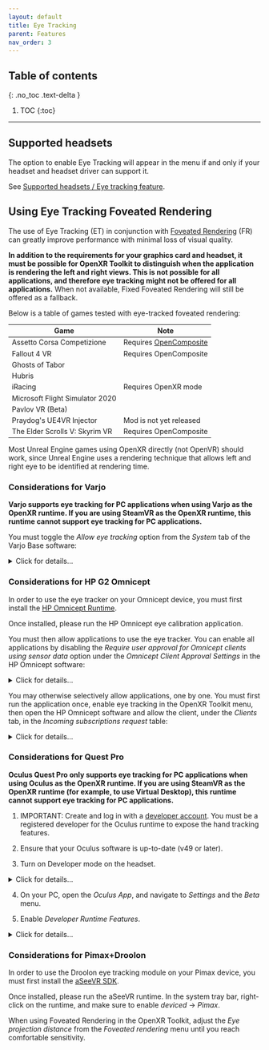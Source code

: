 ```yaml
---
layout: default
title: Eye Tracking
parent: Features
nav_order: 3
---
```


## Table of contents
{: .no_toc .text-delta }

1. TOC
{:toc}

---

## Supported headsets

The option to enable Eye Tracking will appear in the menu if and only if your headset and headset driver can support it.

See [Supported headsets / Eye tracking feature](index#eye-tracking-feature).

## Using Eye Tracking Foveated Rendering

The use of Eye Tracking (ET) in conjunction with [Foveated Rendering](fr) (FR) can greatly improve performance with minimal loss of visual quality.

**In addition to the requirements for your graphics card and headset, it must be possible for OpenXR Toolkit to distinguish when the application is rendering the left and right views. This is not possible for all applications, and therefore eye tracking might not be offered for all applications.** When not available, Fixed Foveated Rendering will still be offered as a fallback.

Below is a table of games tested with eye-tracked foveated rendering:

| Game | Note |
| --- | --- |
| Assetto Corsa Competizione | Requires [OpenComposite](opencomposite) |
| Fallout 4 VR | Requires OpenComposite |
| Ghosts of Tabor | |
| Hubris | |
| iRacing | Requires OpenXR mode |
| Microsoft Flight Simulator 2020 | |
| Pavlov VR (Beta) | |
| Praydog's UE4VR Injector | Mod is not yet released |
| The Elder Scrolls V: Skyrim VR | Requires OpenComposite |

Most Unreal Engine games using OpenXR directly (not OpenVR) should work, since Unreal Engine uses a rendering technique that allows left and right eye to be identified at rendering time.

### Considerations for Varjo

**Varjo supports eye tracking for PC applications when using Varjo as the OpenXR runtime. If you are using SteamVR as the OpenXR runtime, this runtime cannot support eye tracking for PC applications.**

You must toggle the _Allow eye tracking_ option from the _System_ tab of the Varjo Base software:

<details>
  <summary>Click for details...</summary>

  <img alt="Allow ET" src="site/varjo-et.png"><br>
  <b>This option must be enabled for OpenXR Toolkit to access the eye tracking data for its own implementation of Foveated Rendering.</b>

</details>

### Considerations for HP G2 Omnicept

In order to use the eye tracker on your Omnicept device, you must first install the [HP Omnicept Runtime](https://developers.hp.com/omnicept/downloads/hp-omnicept-runtime).

Once installed, please run the HP Omnicept eye calibration application.

You must then allow applications to use the eye tracker. You can enable all applications by disabling the _Require user approval for Omnicept clients using sensor data_ option under the _Omnicept Client Approval Settings_ in the HP Omnicept software:

<details>
  <summary>Click for details...</summary>

  <img alt="Allow all" src="site/omnicept-allow.png"><br>
  <b>Toggling Off the Require user approval will allow all applications to use the eye tracker.</b>

</details>
    
You may otherwise selectively allow applications, one by one. You must first run the application once, enable eye tracking in the OpenXR Toolkit menu, then open the HP Omnicept software and allow the client, under the _Clients_ tab, in the _Incoming subscriptions request_ table:

<details>
  <summary>Click for details...</summary>

  <img alt="Allow client" src="site/omnicept-perms.png"><br>
  <b>You can Accept Incoming subscriptions requests to selecting allow an application, while forbidding others.</b>

</details>

### Considerations for Quest Pro

**Oculus Quest Pro only supports eye tracking for PC applications when using Oculus as the OpenXR runtime. If you are using SteamVR as the OpenXR runtime (for example, to use Virtual Desktop), this runtime cannot support eye tracking for PC applications.**

1. IMPORTANT: Create and log in with a [developer account](https://developer.oculus.com/sign-up/). You must be a registered developer for the Oculus runtime to expose the hand tracking features.

2. Ensure that your Oculus software is up-to-date (v49 or later).

3. Turn on Developer mode on the headset.

<details>
  <summary>Click for details...</summary>

  <img alt="Enabling developer mode" src="site/oculus-dev-1.jpeg">
  <img alt="Enabling developer mode" src="site/oculus-dev-2.jpeg">

</details>

4. On your PC, open the _Oculus App_, and navigate to _Settings_ and the _Beta_ menu.

5. Enable _Developer Runtime Features_.

<details>
  <summary>Click for details...</summary>

  <img alt="Enabling developer mode" src="site/oculus-dev-3.jpeg">

</details>

### Considerations for Pimax+Droolon

In order to use the Droolon eye tracking module on your Pimax device, you must first install the [aSeeVR SDK](https://drive.google.com/file/d/1ELDtOnMa-MkgchmWFf7w5an-iPOFtQL8/view?usp=sharing&_ga=2.110383681.599346747.1650530138-1983392096.1642581798).

Once installed, please run the aSeeVR runtime. In the system tray bar, right-click on the runtime, and make sure to enable _deviced_ -> _Pimax_.

When using Foveated Rendering in the OpenXR Toolkit, adjust the _Eye projection distance_ from the _Foveated rendering_ menu until you reach comfortable sensitivity.
